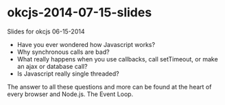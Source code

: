okcjs-2014-07-15-slides
=======================

Slides for okcjs 06-15-2014

* Have you ever wondered how Javascript works?
* Why synchronous calls are bad?
* What really happens when you use callbacks, call setTimeout, or make an ajax or database call?
* Is Javascript really single threaded?

The answer to all these questions and more can be found at the heart of every browser and Node.js. The Event Loop.
